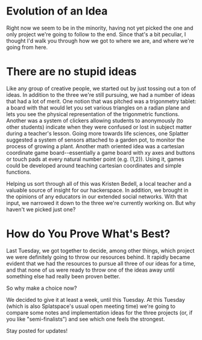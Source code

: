 <!--
post#: 2
summary: a brief cover of how we went about developing our initial ideas, and how we winnowed them down.
-->

# Evolution of an Idea

Right now we seem to be in the minority, having not yet picked the one and only project we're going to follow to the end. Since that's a bit peculiar, I thought I'd walk you through how we got to where we are, and where we're going from here.

# There are no stupid ideas

Like any group of creative people, we started out by just tossing out a ton of ideas. In addition to the three we're still pursuing, we had a number of ideas that had a lot of merit. One notion that was pitched was a trigonmetry tablet: a board with that would let you set various triangles on a radian plane and lets you see the physical representation of the trigonmetric functions. Another was a system of clickers allowing students to anonymously (to other students) indicate when they were confused or lost in subject matter during a teacher's lesson. Going more towards life sciences, one Splatter suggested a system of sensors attached to a garden pot, to monitor the process of growing a plant. Another math oriented idea was a cartesian coordinate game board--essentially a game board with xy axes and buttons or touch pads at every natural number point (e.g. (1,2)). Using it, games could be developed around teaching cartesian coordinates and simple functions. 

Helping us sort through all of this was Kristen Bedell, a local teacher and a valuable source of insight for our hackerspace. In addition, we brought in the opinions of any educators in our extended social networks. With that input, we narrowed it down to the three we're currently working on. But why haven't we picked just one?

# How do You Prove What's Best?

Last Tuesday, we got together to decide, among other things, which project we were definitely going to throw our resources behind. It rapidly became evident that we had the resources to pursue all three of our ideas for a time, and that none of us were ready to throw one of the ideas away until something else had really been proven better.

So why make a choice now?

We decided to give it at least a week, until this Tuesday. At this Tuesday (which is also Splatspace's usual open meeting time) we're going to compare some notes and implementation ideas for the three projects (or, if you like "semi-finalists") and see which one feels the strongest.

Stay posted for updates!
